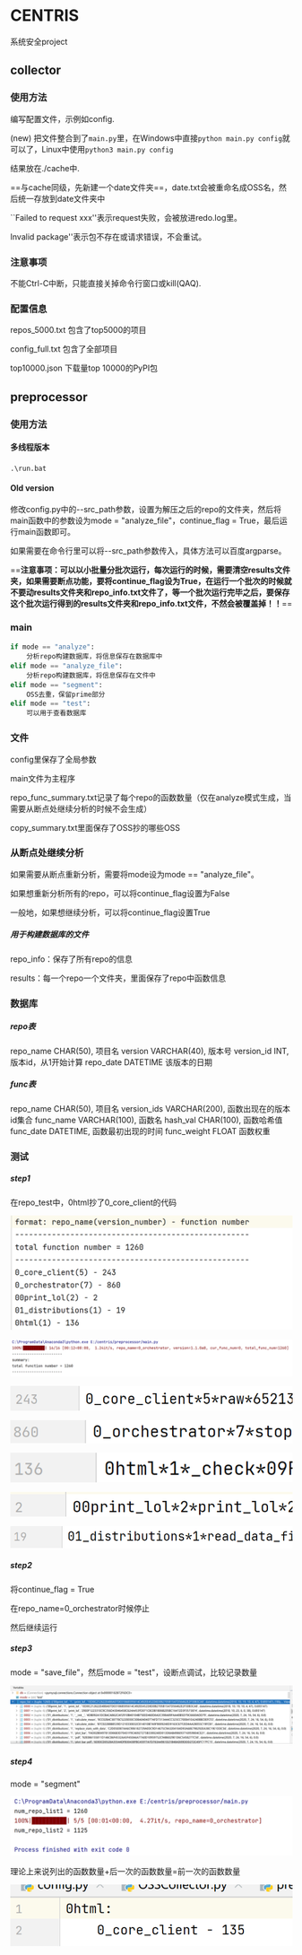 # CENTRIS
系统安全project



## collector

### 使用方法

编写配置文件，示例如config.

(new) 把文件整合到了`main.py`里，在Windows中直接`python main.py config`就可以了，Linux中使用`python3 main.py config` 

结果放在./cache中.

==与cache同级，先新建一个date文件夹==，date.txt会被重命名成OSS名，然后统一存放到date文件夹中

``Failed to request xxx''表示request失败，会被放进redo.log里。

Invalid package''表示包不存在或请求错误，不会重试。

### 注意事项

不能Ctrl-C中断，只能直接关掉命令行窗口或kill(QAQ).


### 配置信息

repos_5000.txt	包含了top5000的项目

config_full.txt		包含了全部项目

top10000.json   下载量top 10000的PyPI包


## preprocessor

### 使用方法

#### 多线程版本

`.\run.bat`

#### Old version

修改config.py中的--src_path参数，设置为解压之后的repo的文件夹，然后将main函数中的参数设为mode = "analyze_file"，continue_flag = True，最后运行main函数即可。

如果需要在命令行里可以将--src_path参数传入，具体方法可以百度argparse。

==**注意事项：可以以小批量分批次运行，每次运行的时候，需要清空results文件夹，如果需要断点功能，要将continue_flag设为True，在运行一个批次的时候就不要动results文件夹和repo_info.txt文件了，等一个批次运行完毕之后，要保存这个批次运行得到的results文件夹和repo_info.txt文件，不然会被覆盖掉！！**==



### main

```python
if mode == "analyze":
	分析repo构建数据库，将信息保存在数据库中
elif mode == "analyze_file":
    分析repo构建数据库，将信息保存在文件中
elif mode == "segment":
    OSS去重，保留prime部分
elif mode == "test":
    可以用于查看数据库
```



### 文件

config里保存了全局参数

main文件为主程序



repo_func_summary.txt记录了每个repo的函数数量（仅在analyze模式生成，当需要从断点处继续分析的时候不会生成）

copy_summary.txt里面保存了OSS抄的哪些OSS



### 从断点处继续分析

如果需要从断点重新分析，需要将mode设为mode == "analyze_file"。

如果想重新分析所有的repo，可以将continue_flag设置为False

一般地，如果想继续分析，可以将continue_flag设置True



##### 用于构建数据库的文件

repo_info：保存了所有repo的信息

results：每一个repo一个文件夹，里面保存了repo中函数信息



### 数据库

##### repo表

repo_name CHAR(50),	项目名
version VARCHAR(40),	版本号
version_id INT,		版本id，从1开始计算
repo_date DATETIME	该版本的日期



##### func表

repo_name CHAR(50),		项目名
version_ids VARCHAR(200),	函数出现在的版本id集合
func_name VARCHAR(100),	函数名
hash_val CHAR(100),		函数哈希值
func_date DATETIME,		函数最初出现的时间
func_weight FLOAT		函数权重



### 测试

##### step1

在repo_test中，0html抄了0_core_client的代码

![image-20220531204339330](README.assets/image-20220531204339330.png)

![image-20220531203125571](README.assets/image-20220531203125571.png)

![image-20220531203346137](README.assets/image-20220531203346137.png)

![image-20220531203359873](README.assets/image-20220531203359873.png)

![image-20220531203414747](README.assets/image-20220531203414747.png)

![image-20220531203423519](README.assets/image-20220531203423519.png)

![image-20220531203433110](README.assets/image-20220531203433110.png)

##### step2

将continue_flag = True

在repo_name=0_orchestrator时候停止

然后继续运行



##### step3

mode = "save_file"，然后mode = "test"，设断点调试，比较记录数量

![image-20220531203844477](README.assets/image-20220531203844477.png)



##### step4

mode = "segment"

![image-20220531203947363](README.assets/image-20220531203947363.png)

理论上来说列出的函数数量+后一次的函数数量=前一次的函数数量

![image-20220531203955129](README.assets/image-20220531203955129.png)
